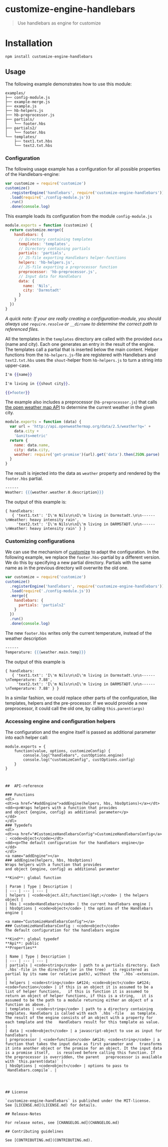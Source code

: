 # customize-engine-handlebars

> Use handlebars as engine for customize


# Installation

```
npm install customize-engine-handlebars
```

## Usage

The following example demonstrates how to use this module:

<pre><code>examples/
├── config-module.js
├── example-merge.js
├── example.js
├── hb-helpers.js
├── hb-preprocessor.js
├── partials/
│   └── footer.hbs
├── partials2/
│   └── footer.hbs
└── templates/
    ├── text1.txt.hbs
    └── text2.txt.hbs</code></pre>

### Configuration

The following usage example has a configuration for all possible properties
of the Handlebars-engine:

```js
var customize = require('customize')
customize()
  .registerEngine('handlebars', require('customize-engine-handlebars'))
  .load(require('./config-module.js'))
  .run()
  .done(console.log)
```

This example loads its configuration from the module `config-module.js`

```js
module.exports = function (customize) {
  return customize.merge({
    handlebars: {
      // Directory containing templates
      templates: 'templates',
      // Directory containing partials
      partials: 'partials',
      // JS-file exporting Handlebars helper-functions
      helpers: 'hb-helpers.js',
      // JS-file exporting a preprocessor function
      preprocessor: 'hb-preprocessor.js',
      // Input data for Handlebars
      data: {
        name: 'Nils',
        city: 'Darmstadt'
      }
    }
  })
}

```


*A quick note: If your are really creating a configuration-module, you should always
use `require.resolve` or `__dirname` to determine the correct path to referenced files.*

All the templates in the `templates` directory are called with the provided `data` (name and city).
Each one generates an entry in the result of the engine. The templates call a partial that is 
inserted below the main content. Helper functions from the `hb-helpers.js`-file are registered 
with Handlebars and `text2.txt.hbs` uses the `shout`-helper from `hb-helpers.js` to turn a 
string into upper-case. 

```hbs
I'm {{name}}

I'm living in {{shout city}}.

{{>footer}}
```


The example also includes a preprocessor (`hb-preprocessor.js`) that calls [the open weather map API](http://openweathermap.org/current#name)
to determine the current weather in the given city. 

```js
module.exports = function (data) {
  var url = 'http://api.openweathermap.org/data/2.5/weather?q=' +
    data.city +
    '&units=metric'
  return {
    name: data.name,
    city: data.city,
    weather: require('get-promise')(url).get('data').then(JSON.parse)
  }
}

```


The result is injected into the data as `weather` property and rendered by 
the `footer.hbs` partial.

```hbs
------
Weather: {{{weather.weather.0.description}}}
```


The output of this example is:

```
{ handlebars: 
   { 'text1.txt': 'I\'m Nils\n\nI\'m living in Darmstadt.\n\n------\nWeather: heavy intensity rain',
     'text2.txt': 'I\'m Nils\n\nI\'m living in DARMSTADT.\n\n------\nWeather: heavy intensity rain' } }
```


### Customizing configurations

We can use the mechanism of [customize](https://npmjs.com/package/customize) to adapt the configuration.
In the following example, we replace the `footer.hbs`-partial by a different version.
We do this by specifying a new partial directory. Partials with the same name as in 
the previous directory will overwrite the old one.

```js
var customize = require('customize')
customize()
  .registerEngine('handlebars', require('customize-engine-handlebars'))
  .load(require('./config-module.js'))
  .merge({
    handlebars: {
      partials: 'partials2'
    }
  })
  .run()
  .done(console.log)
```

The new `footer.hbs` writes only the current temperature, instead of the weather description

```hbs
------
Temperature: {{{weather.main.temp}}}
```


The output of this example is

```
{ handlebars: 
   { 'text1.txt': 'I\'m Nils\n\nI\'m living in Darmstadt.\n\n------\nTemperature: 7.88',
     'text2.txt': 'I\'m Nils\n\nI\'m living in DARMSTADT.\n\n------\nTemperature: 7.88' } }
```

In a similar fashion, we could replace other parts of the configuration, like templates, helpers
and the pre-processor. If we would provide a new preprocessor, it could call the old one,
by calling `this.parent(args)`

### Accessing engine and configuration helpers

The configuration and the engine itself is passed as additional parameter into each helper call:

```
module.exports = {
    function(value, options, customizeConfig) {
        console.log("handlebars", custOptions.engine)
        console.log("customizeConfig", custOptions.config)
    }
}



##  API-reference

### Functions
<dl>
<dt><a href="#addEngine">addEngine(helpers, hbs, hbsOptions)</a></dt>
<dd><p>Wraps helpers with a function that provides
and object {engine, config} as additional parameter</p>
</dd>
</dl>
### Typedefs
<dl>
<dt><a href="#CustomizeHandlebarsConfig">CustomizeHandlebarsConfig</a> : <code>object</code></dt>
<dd><p>The default configuration for the handlebars engine</p>
</dd>
</dl>
<a name="addEngine"></a>
### addEngine(helpers, hbs, hbsOptions)
Wraps helpers with a function that provides
and object {engine, config} as additional parameter

**Kind**: global function  

| Param | Type | Description |
| --- | --- | --- |
| helpers | <code>object.&lt;function()&gt;</code> | the helpers object |
| hbs | <code>Handlebars</code> | the current handlebars engine |
| hbsOptions | <code>object</code> | the options of the Handlebars engine |

<a name="CustomizeHandlebarsConfig"></a>
### CustomizeHandlebarsConfig : <code>object</code>
The default configuration for the handlebars engine

**Kind**: global typedef  
**Api**: public  
**Properties**

| Name | Type | Description |
| --- | --- | --- |
| partials | <code>string</code> | path to a partials directory. Each `.hbs`-file in the directory (or in the tree)   is registered as partial by its name (or relative path), without the `.hbs`-extension. |
| helpers | <code>string</code> &#124; <code>object</code> &#124; <code>function</code> | if this is an object it is assumed to be a list of helper functions,   if this is function it is assumed to return an object of helper functions, if this is a string,   it is assumed to be the path to a module returning either an object of a function as above. |
| templates | <code>string</code> | path to a directory containing templates. Handlebars is called with each `.hbs`-file   as template. The result of the engine consists of an object with a property for each template and the   Handlebars result for this template as value. |
| data | <code>object</code> | a javascript-object to use as input for handlebars |
| preprocessor | <code>function</code> &#124; <code>string</code> | a function that takes the input data as first parameter and   transforms it into another object or the promise for an object. It the input data is a promise itself,   is resolved before calling this function. If the preprocessor is overridden, the parent   preprocessor is available with `this.parent(data)` |
| hbsOptions | <code>object</code> | options to pass to `Handlebars.compile`. |




## License

`customize-engine-handlebars` is published under the MIT-license. 
See [LICENSE.md](LICENSE.md) for details.

## Release-Notes
 
For release notes, see [CHANGELOG.md](CHANGELOG.md)
 
## Contributing guidelines

See [CONTRIBUTING.md](CONTRIBUTING.md).